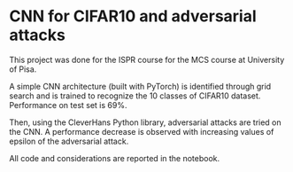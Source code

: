 # CNN for CIFAR10 and adversarial attacks

This project was done for the ISPR course for the MCS course at University of Pisa.

A simple CNN architecture (built with PyTorch) is identified through grid search and is trained to recognize the 10 classes of CIFAR10 dataset. Performance on test set is 69%.

Then, using the CleverHans Python library, adversarial attacks are tried on the CNN. A performance decrease is observed with increasing values of epsilon of the adversarial attack.

All code and considerations are reported in the notebook.

